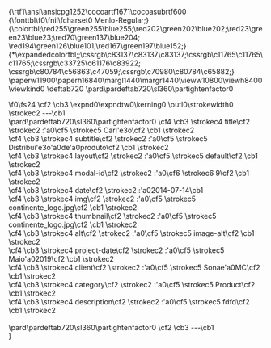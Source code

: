 {\rtf1\ansi\ansicpg1252\cocoartf1671\cocoasubrtf600
{\fonttbl\f0\fnil\fcharset0 Menlo-Regular;}
{\colortbl;\red255\green255\blue255;\red202\green202\blue202;\red23\green23\blue23;\red70\green137\blue204;
\red194\green126\blue101;\red167\green197\blue152;}
{\*\expandedcolortbl;;\cssrgb\c83137\c83137\c83137;\cssrgb\c11765\c11765\c11765;\cssrgb\c33725\c61176\c83922;
\cssrgb\c80784\c56863\c47059;\cssrgb\c70980\c80784\c65882;}
\paperw11900\paperh16840\margl1440\margr1440\vieww10800\viewh8400\viewkind0
\deftab720
\pard\pardeftab720\sl360\partightenfactor0

\f0\fs24 \cf2 \cb3 \expnd0\expndtw0\kerning0
\outl0\strokewidth0 \strokec2 ---\cb1 \
\pard\pardeftab720\sl360\partightenfactor0
\cf4 \cb3 \strokec4 title\cf2 \strokec2 :\'a0\cf5 \strokec5 Carl\'e3o\cf2 \cb1 \strokec2 \
\cf4 \cb3 \strokec4 subtitle\cf2 \strokec2 :\'a0\cf5 \strokec5 Distribui\'e3o\'a0de\'a0produto\cf2 \cb1 \strokec2 \
\cf4 \cb3 \strokec4 layout\cf2 \strokec2 :\'a0\cf5 \strokec5 default\cf2 \cb1 \strokec2 \
\cf4 \cb3 \strokec4 modal-id\cf2 \strokec2 :\'a0\cf6 \strokec6 9\cf2 \cb1 \strokec2 \
\cf4 \cb3 \strokec4 date\cf2 \strokec2 :\'a02014-07-14\cb1 \
\cf4 \cb3 \strokec4 img\cf2 \strokec2 :\'a0\cf5 \strokec5 continente_logo.jpg\cf2 \cb1 \strokec2 \
\cf4 \cb3 \strokec4 thumbnail\cf2 \strokec2 :\'a0\cf5 \strokec5 continente_logo.jpg\cf2 \cb1 \strokec2 \
\cf4 \cb3 \strokec4 alt\cf2 \strokec2 :\'a0\cf5 \strokec5 image-alt\cf2 \cb1 \strokec2 \
\cf4 \cb3 \strokec4 project-date\cf2 \strokec2 :\'a0\cf5 \strokec5 Maio\'a02019\cf2 \cb1 \strokec2 \
\cf4 \cb3 \strokec4 client\cf2 \strokec2 :\'a0\cf5 \strokec5 Sonae\'a0MC\cf2 \cb1 \strokec2 \
\cf4 \cb3 \strokec4 category\cf2 \strokec2 :\'a0\cf5 \strokec5 Product\cf2 \cb1 \strokec2 \
\cf4 \cb3 \strokec4 description\cf2 \strokec2 :\'a0\cf5 \strokec5 fdfd\cf2 \cb1 \strokec2 \
\
\pard\pardeftab720\sl360\partightenfactor0
\cf2 \cb3 ---\cb1 \
}